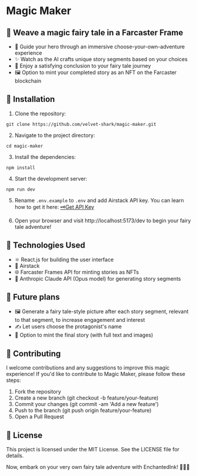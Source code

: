 # Magic Maker

## 🌈 Weave a magic fairy tale in a Farcaster Frame

- 🏰 Guide your hero through an immersive choose-your-own-adventure experience
- ✨ Watch as the AI crafts unique story segments based on your choices
- 📜 Enjoy a satisfying conclusion to your fairy tale journey
- 🖼️ Option to mint your completed story as an NFT on the Farcaster blockchain

## 🔧 Installation

1. Clone the repository:

```
git clone https://github.com/velvet-shark/magic-maker.git
```

2. Navigate to the project directory:

```
cd magic-maker
```

3. Install the dependencies:

```
npm install
```

4. Start the development server:

```
npm run dev
```

5. Rename `.env.example` to `.env` and add Airstack API key. You can learn how to get it here: [🗝️Get API Key](https://docs.airstack.xyz/airstack-docs-and-faqs/get-started/get-api-key)

6. Open your browser and visit http://localhost:5173/dev to begin your fairy tale adventure!

## 🎨 Technologies Used

- ⚛️ React.js for building the user interface
- 🐸 Airstack
- 🌐 Farcaster Frames API for minting stories as NFTs
- 🤖 Anthropic Claude API (Opus model) for generating story segments

## 🎯 Future plans

- 🖼️ Generate a fairy tale-style picture after each story segment, relevant to that segment, to increase engagement and interest
- ✍️ Let users choose the protagonist's name
- 🍬 Option to mint the final story (with full text and images)

## 🤝 Contributing

I welcome contributions and any suggestions to improve this magic experience! If you'd like to contribute to Magic Maker, please follow these steps:

1. Fork the repository
2. Create a new branch (git checkout -b feature/your-feature)
3. Commit your changes (git commit -am 'Add a new feature')
4. Push to the branch (git push origin feature/your-feature)
5. Open a Pull Request

## 📄 License

This project is licensed under the MIT License. See the LICENSE file for details.

Now, embark on your very own fairy tale adventure with EnchantedInk! 🧙‍♂️✨
